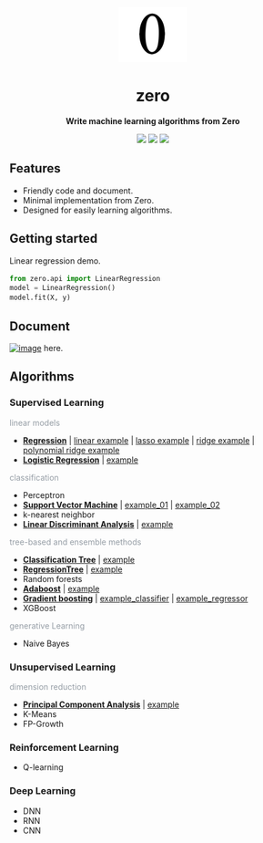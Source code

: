 <div align="center">

![](docs/images/logo.png)

# zero
**Write machine learning algorithms from Zero**

![](https://img.shields.io/badge/python-3.5%20%7C%203.6%20%7C%203.7-blue.svg)
![](https://img.shields.io/badge/machine%20learning-algorithms-brightgreen.svg)
![](http://progressed.io/bar/20?)

</div>

## Features
- Friendly code and document.
- Minimal implementation from Zero.
- Designed for easily learning algorithms.

## Getting started
Linear regression demo.
```python
from zero.api import LinearRegression
model = LinearRegression()
model.fit(X, y)
```

## Document
[![image](https://img.shields.io/badge/Document-brightgreen.svg)](https://byzhi.github.io/zero/) here.

## Algorithms

### Supervised Learning
<span style="color:#959da5;">linear models</span>

- [**Regression**](./zero/supervised/regression.py)
  | [linear example](./examples/example_LinearRegression.py)
  | [lasso example](./examples/example_LassoRegression.py)
  | [ridge example](./examples/example_RidgeRegression.py)
  | [polynomial ridge example](./examples/example_PolynomialRidgeRegression.py)
- [**Logistic Regression**](./zero/supervised/logistic_regression.py) | [example](./examples/example_LogisticRegression.py)

<p style="color:#959da5;">classification</p>

- Perceptron
- [**Support Vector Machine**](./zero/supervised/support_vector_machine.py) | [example_01](./examples/example_svm.py) | [example_02](./examples/example_svm_02.py)
- k-nearest neighbor
- [**Linear Discriminant Analysis**](./zero/supervised/linear_discriminant_analysis.py) | [example](./examples/example_PCA_LDA.py)


<p style="color:#959da5;">tree-based and ensemble methods</p>

- [**Classification Tree**](./zero/supervised/decision_tree.py) | [example](./examples/example_ClassificationTree.py)
- [**RegressionTree**](./zero/supervised/decision_tree.py) | [example](./examples/example_RegressionTree.py)
- Random forests
- [**Adaboost**](./zero/supervised/adaboost.py) | [example](./examples/example_Adaboost.py)
- [**Gradient boosting**](./zero/supervised/gradient_boosting.py) | [example_classifier](./examples/example_GradientBoostingClassifier.py) | [example_regressor]()
- XGBoost


<p style="color:#959da5;">generative Learning</p>

- Naive Bayes

### Unsupervised Learning

<p style="color:#959da5;">dimension reduction</p>

-  [**Principal Component Analysis**](./zero/unsupervised/principal_component_analysis.py) | [example](./examples/example_PCA_LDA.py)
-  K-Means
-  FP-Growth

### Reinforcement Learning
- Q-learning

### Deep Learning
- DNN
- RNN
- CNN
